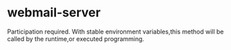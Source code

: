 # webmail-server
Participation required.
With stable environment variables,this method will be called by the runtime,or executed programming.

